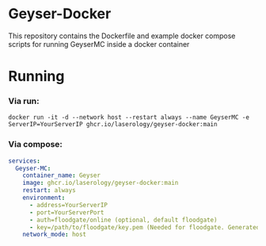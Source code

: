 # Geyser-Docker
This repository contains the Dockerfile and example docker compose scripts for running GeyserMC inside a docker container

# Running
### Via run:
```
docker run -it -d --network host --restart always --name GeyserMC -e ServerIP=YourServerIP ghcr.io/laserology/geyser-docker:main
```
### Via compose:
```yml
services:
  Geyser-MC:
    container_name: Geyser
    image: ghcr.io/laserology/geyser-docker:main
    restart: always
    environment:
      - address=YourServerIP
      - port=YourServerPort
      - auth=floodgate/online (optional, default floodgate)
      - key=/path/to/floodgate/key.pem (Needed for floodgate. Generated when the server runs with the mod installed.)
    network_mode: host
```
